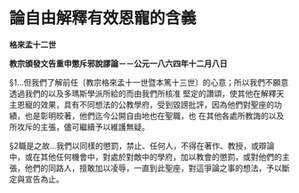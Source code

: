 # 論自由解釋有效恩寵的含義


**格來孟十二世**

**教宗頒發文告重申懲斥邪說謬論－－公元一八六四年十二月八日**





§1…但我們了解前任〔教宗格來孟十一世暨本篤十三世〕的心意；所以我們不願意透過我們的以及多瑪斯學派所給的而由我們所核准
堅定的讚頌，使其他在解釋天主恩寵的效果，具有不同想法的公教學府，受到毀謗批評，因為他們對聖座的功績，也是彰明皎著，他們迄今公開自由地也在聖職，也
在其他各處所教誨的以及所攻斥的主張，儘可繼續予以維護無疑。

§2職是之故…我們以同樣的懲罰，禁止、任何人，不得在著作、教授，或辯論中，或在其他任何機會中，對處於對敵中的學府，加以教會的懲罰，或對他們的主張，他們的同路人，擅敢加以凌辱，一直到此聖座，對這爭論之事的想法，予以斷定與宣告為止。

